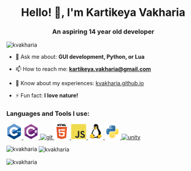 <h1 align="center">Hello! 👋, I'm Kartikeya Vakharia</h1>
<h3 align="center">An aspiring 14 year old developer</h3>

<p align="left"> <img src="https://komarev.com/ghpvc/?username=kvakharia&label=Profile%20views&color=0e75b6&style=flat" alt="kvakharia" /> </p>

- 💬 Ask me about: **GUI development, Python, or Lua**

- 📫 How to reach me: **kartikeya.vakharia@gmail.com**

- 📄 Know about my experiences: [kvakharia.github.io](kvakharia.github.io)

- ⚡ Fun fact: **I love nature!**


<p align="left">
</p>

<h3 align="left">Languages and Tools I use:</h3>
<p align="left"> <a href="https://www.w3schools.com/cpp/" target="_blank" rel="noreferrer"> <img src="https://raw.githubusercontent.com/devicons/devicon/master/icons/cplusplus/cplusplus-original.svg" alt="cplusplus" width="40" height="40"/> </a> <a href="https://www.w3schools.com/cs/" target="_blank" rel="noreferrer"> <img src="https://raw.githubusercontent.com/devicons/devicon/master/icons/csharp/csharp-original.svg" alt="csharp" width="40" height="40"/> </a> <a href="https://git-scm.com/" target="_blank" rel="noreferrer"> <img src="https://www.vectorlogo.zone/logos/git-scm/git-scm-icon.svg" alt="git" width="40" height="40"/> </a> <a href="https://www.w3.org/html/" target="_blank" rel="noreferrer"> <img src="https://raw.githubusercontent.com/devicons/devicon/master/icons/html5/html5-original-wordmark.svg" alt="html5" width="40" height="40"/> </a> <a href="https://developer.mozilla.org/en-US/docs/Web/JavaScript" target="_blank" rel="noreferrer"> <img src="https://raw.githubusercontent.com/devicons/devicon/master/icons/javascript/javascript-original.svg" alt="javascript" width="40" height="40"/> </a> <a href="https://www.linux.org/" target="_blank" rel="noreferrer"> <img src="https://raw.githubusercontent.com/devicons/devicon/master/icons/linux/linux-original.svg" alt="linux" width="40" height="40"/> </a> <a href="https://www.python.org" target="_blank" rel="noreferrer"> <img src="https://raw.githubusercontent.com/devicons/devicon/master/icons/python/python-original.svg" alt="python" width="40" height="40"/> </a> <a href="https://unity.com/" target="_blank" rel="noreferrer"> <img src="https://www.vectorlogo.zone/logos/unity3d/unity3d-icon.svg" alt="unity" width="40" height="40"/> </a> </p>

<p><img align="left" src="https://github-readme-stats.vercel.app/api/top-langs?username=kvakharia&show_icons=true&locale=en&layout=compact" alt="kvakharia" /></p>

<p>&nbsp;<img align="center" src="https://github-readme-stats.vercel.app/api?username=kvakharia&show_icons=true&locale=en" alt="kvakharia" /></p>

<p><img align="center" src="https://github-readme-streak-stats.herokuapp.com/?user=kvakharia&" alt="kvakharia" /></p>
